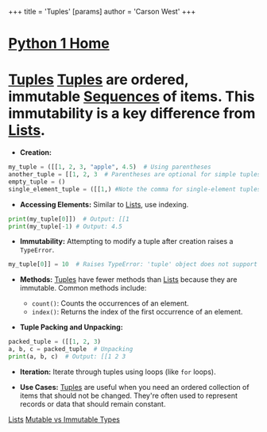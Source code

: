 +++
 title = 'Tuples'
[params]
	author = 'Carson West'
+++
# [Python 1 Home](./../python-1-home/)
# [Tuples](./../tuples/)  [Tuples](./../tuples/) are ordered, immutable [Sequences](./../sequences/) of items.  This immutability is a key difference from [Lists](./../lists/).

* **Creation:**
```python
my_tuple = ([[1, 2, 3, "apple", 4.5)  # Using parentheses
another_tuple = [[1, 2, 3  # Parentheses are optional for simple tuples
empty_tuple = ()
single_element_tuple = ([[1,) #Note the comma for single-element tuples

```

* **Accessing Elements:** Similar to [Lists](./../lists/), use indexing.
```python
print(my_tuple[0]])  # Output: [[1
print(my_tuple[-1) # Output: 4.5
```

* **Immutability:**  Attempting to modify a tuple after creation raises a `TypeError`.
```python
my_tuple[0]] = 10  # Raises TypeError: 'tuple' object does not support item assignment
```

* **Methods:** [Tuples](./../tuples/) have fewer methods than [Lists](./../lists/) because they are immutable. Common methods include:
    * `count()`: Counts the occurrences of an element.
    * `index()`: Returns the index of the first occurrence of an element.


* **Tuple Packing and Unpacking:**
```python
packed_tuple = ([[1, 2, 3)
a, b, c = packed_tuple  # Unpacking
print(a, b, c)  # Output: [[1 2 3

```

* **Iteration:**  Iterate through tuples using loops (like `for` loops).

* **Use Cases:** [Tuples](./../tuples/) are useful when you need an ordered collection of items that should not be changed.  They're often used to represent records or data that should remain constant.


[Lists](./../lists/)
[Mutable vs Immutable Types](./../mutable-vs-immutable-types/)

